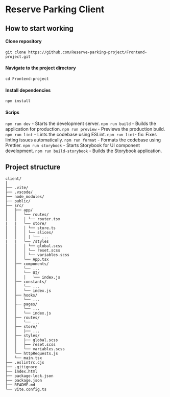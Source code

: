 # Reserve Parking Client

## How to start working
#### Clone repository
`git clone https://github.com/Reserve-parking-project/Frontend-project.git`

#### Navigate to the project directory
`cd Frontend-project`

#### Install dependencies
`npm install`

#### Scrips
`npm run dev` - Starts the development server.
`npm run build` - Builds the application for production. 
`npm run preview` - Previews the production build. 
`npm run lint` - Lints the codebase using ESLint.
`npm run lint`- fix: Fixes linting issues automatically. 
`npm run format` - Formats the codebase using Prettier. 
`npm run storybook` - Starts Storybook for UI component development. 
`npm run build-storybook` - Builds the Storybook application.

## Project structure
``` 
client/
│
├── .vite/
├── .vscode/
├── node_modules/
├── public/
├── src/
│   ├── app/
│   │   └── routes/
│   │   │ └── router.tsx
|   |   └── store/
│   │   │ └── store.ts
│   │   │ └── slices/
│   │   │ | └── ...
|   |   └── /styles
│   │   │ └── global.scss
│   │   │ └── reset.scss
│   │   │ └── variables.scss
│   │   └── App.tsx
│   ├── components/
│   │   └── ...
│   │   └── UI/
│   │   │   └── index.js
│   ├── constants/
│   │   └── ...
│   │   └── index.js
│   ├── hooks/
│   │   └── ...
│   ├── pages/
│   │   └── ...
│   │   └── index.js
│   ├── routes/
│   │   └── ...
│   ├── store/
│   │   ├── ...
│   ├── styles/
│   │   ├── global.scss
│   │   ├── reset.scss
│   │   └── variables.scss
│   └── httpRequests.js
│   └── main.tsx
├── .eslintrc.cjs
├── .gitignore
├── index.html
├── package-lock.json
├── package.json
├── README.md
└── vite.config.ts
```
